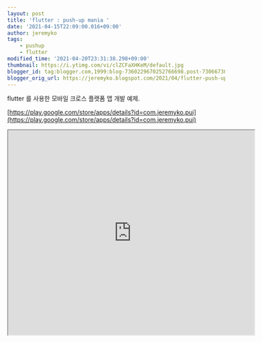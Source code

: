 ```yaml
---
layout: post
title: 'flutter : push-up mania '
date: '2021-04-15T22:09:00.016+09:00'
author: jeremyko
tags:
    - pushup
    - flutter
modified_time: '2021-04-20T23:31:38.298+09:00'
thumbnail: https://i.ytimg.com/vi/clZCFaXHKeM/default.jpg
blogger_id: tag:blogger.com,1999:blog-7360229670252766698.post-7306673051500888836
blogger_orig_url: https://jeremyko.blogspot.com/2021/04/flutter-push-up-mania.html
---
```


flutter 를 사용한 모바일 크로스 플랫폼 앱 개발 예제.

[https://play.google.com/store/apps/details?id=com.jeremyko.pui](https://play.google.com/store/apps/details?id=com.jeremyko.pui)

<!-- [![myapp](https://i9.ytimg.com/vi_webp/clZCFaXHKeM/mq1.webp?sqp=CPjW65gG&rs=AOn4CLDnlTPkYiflTS_yHV0mIKUhSn8q7Q)](https://www.youtube.com/embed/clZCFaXHKeM) -->

<iframe allowfullscreen="" class="BLOG_video_class" height="473" src="https://www.youtube.com/embed/clZCFaXHKeM" width="570" youtube-src-id="clZCFaXHKeM"></iframe>
